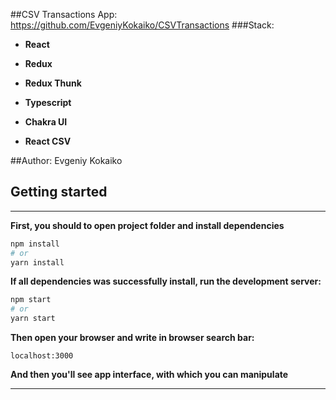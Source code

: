 ##CSV Transactions App: https://github.com/EvgeniyKokaiko/CSVTransactions
###Stack:
* **React**

* **Redux**

* **Redux Thunk**

* **Typescript**

* **Chakra UI**

* **React CSV**

##Author: Evgeniy Kokaiko


## Getting started
***

**First, you should to open project folder and install dependencies**

```bash
npm install
# or
yarn install
```
**If all dependencies was successfully install, run the development server:**

```bash
npm start
# or
yarn start
```
**Then open your browser and write in browser search bar:**

```
localhost:3000
```


**And then you'll see app interface, with which you can manipulate**

***

